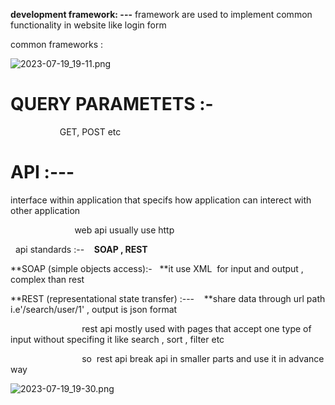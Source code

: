 **development framework: ---** framework are used to implement common functionality in website like login form 

common frameworks :

![2023-07-19_19-11.png](../../../_resources/2023-07-19_19-11.png)

# **QUERY PARAMETETS :-**

                    GET, POST etc

# **API :---**

interface within application that specifs how application can interect with other application 

                          web api usually use http 

  api standards :--    **SOAP , REST**

**SOAP (simple objects access):-   **it use XML  for input and output , complex than rest

**REST (representational state transfer) :---    **share data through url path i.e'/search/user/1' , output is json format 

                             rest api mostly used with pages that accept one type of input without specifing it like search , sort , filter etc

                             so  rest api break api in smaller parts and use it in advance way

![2023-07-19_19-30.png](../../../_resources/2023-07-19_19-30.png)